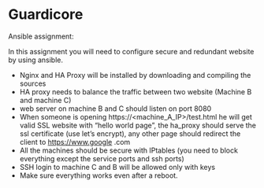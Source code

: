 # Guardicore

Ansible assignment:

In this assignment you will need to configure secure and redundant website by using ansible.


* Nginx and HA Proxy will be installed by downloading and compiling the sources
* HA proxy needs to balance the traffic between two website (Machine B and machine C)
* web server on machine B and C should listen on port 8080
* When someone is opening https://<machine_A_IP>/test.html he will get valid SSL website with “hello world page”, the ha_proxy should serve the ssl certificate (use let’s encrypt), any other page should redirect the client to https://www.google .com
* All the machines should be secure with IPtables (you need to block everything except the service ports and ssh ports)
* SSH login to machine C and B will be allowed only with keys
* Make sure everything works even after a reboot.
